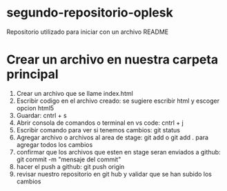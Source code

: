 # segundo-repositorio-oplesk
Repositorio utilizado para iniciar con un archivo README

 # Crear un archivo en nuestra carpeta principal
 1) Crear un archivo que se llame index.html
 2) Escribir codigo en el archivo creado: se sugiere escribir html y escoger opcion html5
 3) Guardar: cntrl + s
 4) Abrir consola de comandos o terminal en vs code: cntrl + j
 5) Escribir comando para ver si tenemos cambios: git status
 6) Agregar archivo o archivos al area de stage: git add <nombre del archivo> o git add . para agregar todos los cambios
 7) confirmar que los archivos que esten en stage seran enviados a github: git commit -m "mensaje del commit"
 8) hacer el push a github: git push origin <nombre de a rama>
 9) revisar nuestro repositorio en git hub y validar que se han subido los cambios